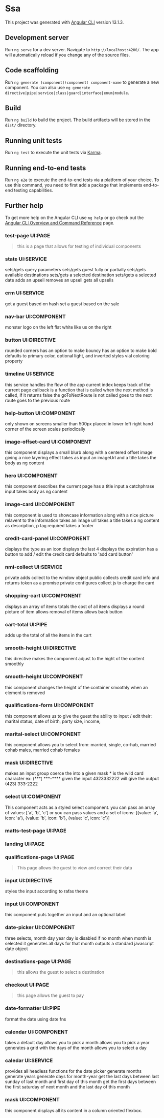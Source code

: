 # Ssa

This project was generated with [Angular CLI](https://github.com/angular/angular-cli) version 13.1.3.

## Development server

Run `ng serve` for a dev server. Navigate to `http://localhost:4200/`. The app will automatically reload if you change any of the source files.

## Code scaffolding

Run `ng generate [component](component) component-name` to generate a new component. You can also use `ng generate directive|pipe|service|class|guard|interface|enum|module`.

## Build

Run `ng build` to build the project. The build artifacts will be stored in the `dist/` directory.

## Running unit tests

Run `ng test` to execute the unit tests via [Karma](https://karma-runner.github.io).

## Running end-to-end tests

Run `ng e2e` to execute the end-to-end tests via a platform of your choice. To use this command, you need to first add a package that implements end-to-end testing capabilities.

## Further help

To get more help on the Angular CLI use `ng help` or go check out the [Angular CLI Overview and Command Reference](https://angular.io/cli) page.

### test-page UI:PAGE

> this is a page that allows for testing of individual components

### state UI:SERVICE

sets/gets query parameters
sets/gets guest fully or partially
sets/gets available destinations
sets/gets a selected destination
sets/gets a selected date
adds an upsell
removes an upsell
gets all upsells

### crm UI:SERVICE

get a guest based on hash
set a guest based on the sale

### nav-bar UI:COMPONENT

monster logo on the left flat white
like us on the right

### button UI:DIRECTIVE

rounded corners
has an option to make bouncy
has an option to make bold
defaults to primary color, optional light, and inverted styles vial coloring property

### timeline UI:SERVICE

this service handles the flow of the app
current index keeps track of the current page
callback is a function that is called when the next method is called,
if it returns false the goToNextRoute is not called
goes to the next route
goes to the previous route

### help-button UI:COMPONENT

only shown on screens smaller than 500px
placed in lower left right hand corner of the screen
scales periodically

### image-offset-card UI:COMPONENT

this component displays a small blurb along with a centered offset image giving a nice layering effect
takes as input an imageUrl and a title
takes the body as ng content

### hero UI:COMPONENT

this component describes the current page
has a title input
a catchphrase input
takes body as ng content

### image-card UI:COMPONENT

this component is used to showcase information along with a nice picture relavent to the information
takes an image url
takes a title
takes a ng content as description, p tag required
takes a footer

### credit-card-panel UI:COMPONENT

displays the type as an icon
displays the last 4
displays the expiration
has a button to add / edit the credit card
defaults to 'add card button'

### nmi-collect UI:SERVICE

private adds collect to the window object
public collects credit card info and returns token as a promise
private configures collect js to charge the card

### shopping-cart UI:COMPONENT

displays an array of items
totals the cost of all items
displays a round picture of item
allows removal of items
allows back button

### cart-total UI:PIPE

adds up the total of all the items in the cart

### smooth-height UI:DIRECTIVE

this directive makes the component adjust to the hight of the content smoothly

### smooth-height UI:COMPONENT

this component changes the height of the container smoothly when an element is removed

### qualifications-form UI:COMPONENT

this component allows us to give the guest the ability to input / edit their:
marital status,
date of birth,
party size,
income,

### marital-select UI:COMPONENT

this component allows you to select from:
married, single, co-hab, married cohab males, married cohab females

### mask UI:DIRECTIVE

makes an input group coerce the into a given mask \* is the wild card character ex:
(\*\*\*) \*\*\*-\*\*\*\*
given the input 4323332222 will give the output
(423) 333-2222

### select UI:COMPONENT

 This component acts as a styled select component.
you can pass an array of values: [&#x27;a&#x27;, &#x27;b&#x27;, &#x27;c&#x27;]
or you can pass values and a set of icons: [{value: &#x27;a&#x27;, icon: &#x27;a&#x27;}, {value: &#x27;b&#x27;, icon: &#x27;b&#x27;}, {value: &#x27;c&#x27;, icon: &#x27;c&#x27;}]


### matts-test-page UI:PAGE 
>
### landing UI:PAGE 
>

### qualifications-page UI:PAGE 
>This page allows the guest to view and correct their data
### input UI:DIRECTIVE

 styles the input according to rafas theme

### input UI:COMPONENT

 this component puts together an input and an optional label

### date-picker UI:COMPONENT

 three selects, month day year
day is disabled if no month
when month is selected it generates all days for that month
outputs a standard javascript date object



### destinations-page UI:PAGE 
> this allows the guest to select a destination
### checkout UI:PAGE 
>this page allows the guest to pay

### date-formatter UI:PIPE

 format the date using date fns 

### calendar UI:COMPONENT

 takes a default day
allows you to pick a month
allows you to pick a year
generates a grid with the days of the month
allows you to select a day

### caledar UI:SERVICE

 provides all headless functions for the date picker
generate months
generate years
generate days for month-year
get the last days between last sunday of last month and first day of this month
get the first days between the first saturday of next month and the last day of this month


### mask UI:COMPONENT

 this component displays all its content in a column oriented flexbox. 
